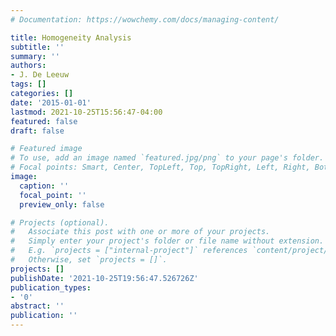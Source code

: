 ```yaml
---
# Documentation: https://wowchemy.com/docs/managing-content/

title: Homogeneity Analysis
subtitle: ''
summary: ''
authors:
- J. De Leeuw
tags: []
categories: []
date: '2015-01-01'
lastmod: 2021-10-25T15:56:47-04:00
featured: false
draft: false

# Featured image
# To use, add an image named `featured.jpg/png` to your page's folder.
# Focal points: Smart, Center, TopLeft, Top, TopRight, Left, Right, BottomLeft, Bottom, BottomRight.
image:
  caption: ''
  focal_point: ''
  preview_only: false

# Projects (optional).
#   Associate this post with one or more of your projects.
#   Simply enter your project's folder or file name without extension.
#   E.g. `projects = ["internal-project"]` references `content/project/deep-learning/index.md`.
#   Otherwise, set `projects = []`.
projects: []
publishDate: '2021-10-25T19:56:47.526726Z'
publication_types:
- '0'
abstract: ''
publication: ''
---
```

